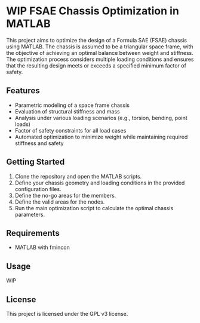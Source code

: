 # WIP FSAE Chassis Optimization in MATLAB

This project aims to optimize the design of a Formula SAE (FSAE) chassis using MATLAB. The chassis is assumed to be a triangular space frame, with the objective of achieving an optimal balance between weight and stiffness. The optimization process considers multiple loading conditions and ensures that the resulting design meets or exceeds a specified minimum factor of safety.

## Features

- Parametric modeling of a space frame chassis
- Evaluation of structural stiffness and mass
- Analysis under various loading scenarios (e.g., torsion, bending, point loads)
- Factor of safety constraints for all load cases
- Automated optimization to minimize weight while maintaining required stiffness and safety

## Getting Started

1. Clone the repository and open the MATLAB scripts.
2. Define your chassis geometry and loading conditions in the provided configuration files.
3. Define the no-go areas for the members.
4. Define the valid areas for the nodes.
5. Run the main optimization script to calculate the optimal chassis parameters.

## Requirements

- MATLAB with fmincon

## Usage

WIP 

## License

This project is licensed under the GPL v3 license.
